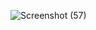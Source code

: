 ![Screenshot (57)](https://user-images.githubusercontent.com/92017531/136430661-114211aa-5bae-402b-8541-b10fc5fc5d9f.png)
